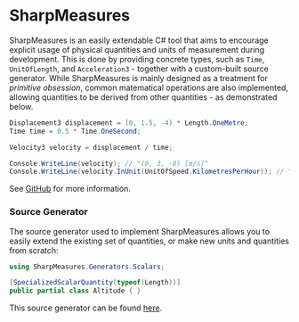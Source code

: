 # SharpMeasures

SharpMeasures is an easily extendable C# tool that aims to encourage explicit usage of physical quantities and units of measurement during development. This is done by providing concrete types, such as `Time`, `UnitOfLength`, and `Acceleration3` - together with a custom-built source generator. While SharpMeasures is mainly designed as a treatment for *primitive obsession*, common matematical operations are also implemented, allowing quantities to be derived from other quantities - as demonstrated below.

```csharp
Displacement3 displacement = (0, 1.5, -4) * Length.OneMetre;
Time time = 0.5 * Time.OneSecond;

Velocity3 velocity = displacement / time;

Console.WriteLine(velocity); // "(0, 3, -8) [m/s]"
Console.WriteLine(velocity.InUnit(UnitOfSpeed.KilometresPerHour)); // "(0, 10.8, -28.8)"
```

See [GitHub](https://github.com/ErikWe/sharp-measures) for more information.

### Source Generator

The source generator used to implement SharpMeasures allows you to easily extend the existing set of quantities, or make new units and quantities from scratch:

```csharp
using SharpMeasures.Generators.Scalars;

[SpecializedScalarQuantity(typeof(Length))]
public partial class Altitude { }
```

This source generator can be found [here](https://www.nuget.org/packages/SharpMeasures.Generators/).